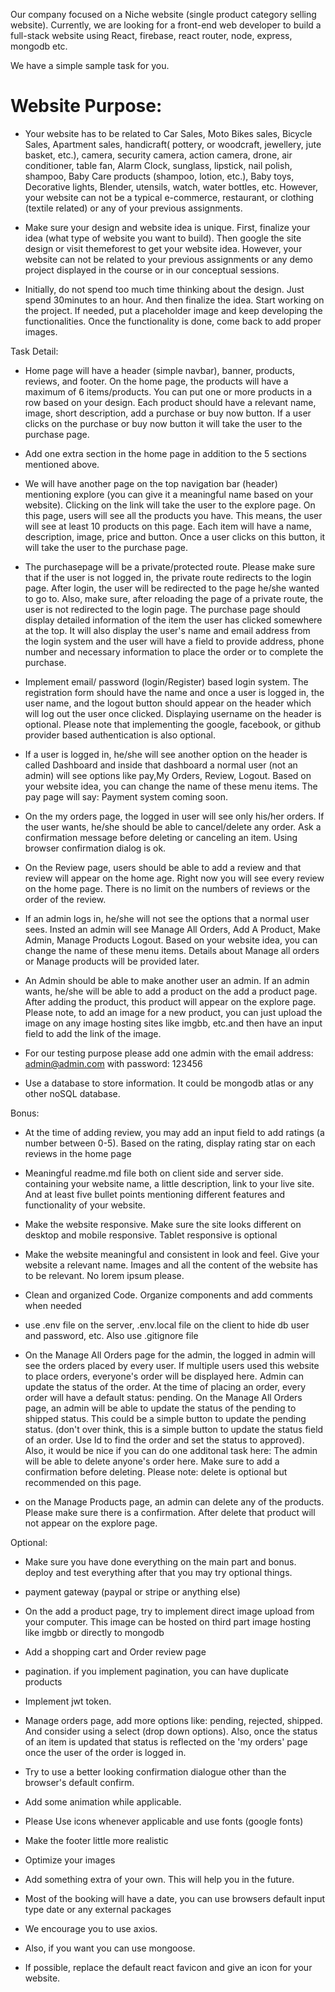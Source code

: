 Our company focused on a Niche website (single product category selling website). Currently, we are looking for a front-end web developer to build a full-stack website using React, firebase, react router, node, express, mongodb etc.

We have a simple sample task for you.

# Website Purpose:
- Your website has to be related to Car Sales, Moto Bikes sales, Bicycle Sales, Apartment sales, handicraft( pottery, or woodcraft, jewellery, jute basket, etc.), camera, security camera, action camera, drone, air conditioner, table fan, Alarm Clock, sunglass, lipstick, nail polish, shampoo, Baby Care products (shampoo, lotion, etc.), Baby toys, Decorative lights, Blender, utensils, watch, water bottles, etc. However, your website can not be a typical e-commerce, restaurant, or clothing (textile related) or any of your previous assignments.

- Make sure your design and website idea is unique. First, finalize your idea (what type of website you want to build). Then google the site design or visit themeforest to get your website idea. However, your website can not be related to your previous assignments or any demo project displayed in the course or in our conceptual sessions.

- Initially, do not spend too much time thinking about the design. Just spend 30minutes to an hour. And then finalize the idea. Start working on the project. If needed, put a placeholder image and keep developing the functionalities. Once the functionality is done, come back to add proper images.

Task Detail:
- Home page will have a header (simple navbar), banner, products, reviews, and footer. On the home page, the products will have a maximum of 6 items/products. You can put one or more products in a row based on your design. Each product should have a relevant name, image, short description, add a purchase or buy now button. If a user clicks on the purchase or buy now button it will take the user to the purchase page.

- Add one extra section in the home page in addition to the 5 sections mentioned above.

- We will have another page on the top navigation bar (header) mentioning explore (you can give it a meaningful name based on your website). Clicking on the link will take the user to the explore page. On this page, users will see all the products you have. This means, the user will see at least 10 products on this page. Each item will have a name, description, image, price and button. Once a user clicks on this button, it will take the user to the purchase page.

- The purchasepage will be a private/protected route. Please make sure that if the user is not logged in, the private route redirects to the login page. After login, the user will be redirected to the page he/she wanted to go to. Also, make sure, after reloading the page of a private route, the user is not redirected to the login page. The purchase page should display detailed information of the item the user has clicked somewhere at the top. It will also display the user's name and email address from the login system and the user will have a field to provide address, phone number and necessary information to place the order or to complete the purchase.

- Implement email/ password (login/Register) based login system. The registration form should have the name and once a user is logged in, the user name, and the logout button should appear on the header which will log out the user once clicked. Displaying username on the header is optional. Please note that implementing the google, facebook, or github provider based authentication is also optional.

- If a user is logged in, he/she will see another option on the header is called Dashboard and inside that dashboard a normal user (not an admin) will see options like pay,My Orders, Review, Logout. Based on your website idea, you can change the name of these menu items. The pay page will say: Payment system coming soon.

- On the my orders page, the logged in user will see only his/her orders. If the user wants, he/she should be able to cancel/delete any order. Ask a confirmation message before deleting or canceling an item. Using browser confirmation dialog is ok.

- On the Review page, users should be able to add a review and that review will appear on the home age. Right now you will see every review on the home page. There is no limit on the numbers of reviews or the order of the review.

- If an admin logs in, he/she will not see the options that a normal user sees. Insted an admin will see Manage All Orders, Add A Product, Make Admin, Manage Products Logout. Based on your website idea, you can change the name of these menu items. Details about Manage all orders or Manage products will be provided later.

- An Admin should be able to make another user an admin. If an admin wants, he/she will be able to add a product on the add a product page. After adding the product, this product will appear on the explore page. Please note, to add an image for a new product, you can just upload the image on any image hosting sites like imgbb, etc.and then have an input field to add the link of the image.

- For our testing purpose please add one admin with the email address: admin@admin.com with password: 123456

- Use a database to store information. It could be mongodb atlas or any other noSQL database.

Bonus:
- At the time of adding review, you may add an input field to add ratings (a number between 0-5). Based on the rating, display rating star on each reviews in the home page

- Meaningful readme.md file both on client side and server side. containing your website name, a little description, link to your live site. And at least five bullet points mentioning different features and functionality of your website.

- Make the website responsive. Make sure the site looks different on desktop and mobile responsive. Tablet responsive is optional

- Make the website meaningful and consistent in look and feel. Give your website a relevant name. Images and all the content of the website has to be relevant. No lorem ipsum please.

- Clean and organized Code. Organize components and add comments when needed

- use .env file on the server, .env.local file on the client to hide db user and password, etc. Also use .gitignore file

- On the Manage All Orders page for the admin, the logged in admin will see the orders placed by every user. If multiple users used this website to place orders, everyone's order will be displayed here. Admin can update the status of the order. At the time of placing an order, every order will have a default status: pending. On the Manage All Orders page, an admin will be able to update the status of the pending to shipped status. This could be a simple button to update the pending status. (don't over think, this is a simple button to update the status field of an order. Use Id to find the order and set the status to approved). Also, it would be nice if you can do one additonal task here: The admin will be able to delete anyone's order here. Make sure to add a confirmation before deleting. Please note: delete is optional but recommended on this page.

- on the Manage Products page, an admin can delete any of the products. Please make sure there is a confirmation. After delete that product will not appear on the explore page.

Optional:
- Make sure you have done everything on the main part and bonus. deploy and test everything after that you may try optional things.

- payment gateway (paypal or stripe or anything else)

- On the add a product page, try to implement direct image upload from your computer. This image can be hosted on third part image hosting like imgbb or directly to mongodb

- Add a shopping cart and Order review page

- pagination. if you implement pagination, you can have duplicate products

- Implement jwt token.

- Manage orders page, add more options like: pending, rejected, shipped. And consider using a select (drop down options). Also, once the status of an item is updated that status is reflected on the 'my orders' page once the user of the order is logged in.

- Try to use a better looking confirmation dialogue other than the browser's default confirm.

- Add some animation while applicable.

- Please Use icons whenever applicable and use fonts (google fonts)

- Make the footer little more realistic

- Optimize your images

- Add something extra of your own. This will help you in the future.

- Most of the booking will have a date, you can use browsers default input type date or any external packages

- We encourage you to use axios.

- Also, if you want you can use mongoose.

- If possible, replace the default react favicon and give an icon for your website.